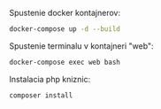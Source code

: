 Spustenie docker kontajnerov:

```bash
docker-compose up -d --build
```

Spustenie terminalu v kontajneri "web":

```bash
docker-compose exec web bash
```

Instalacia php kniznic:

```bash
composer install
```
